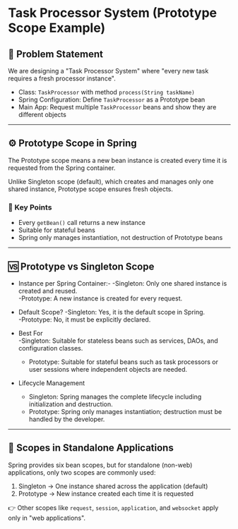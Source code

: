 # Task Processor System (Prototype Scope Example)

## 📌 Problem Statement
We are designing a "Task Processor System" where "every new task requires a fresh processor instance".

- Class: `TaskProcessor` with method `process(String taskName)`  
- Spring Configuration: Define `TaskProcessor` as a Prototype bean  
- Main App: Request multiple `TaskProcessor` beans and show they are different objects

---

## ⚙️ Prototype Scope in Spring
The Prototype scope means a new bean instance is created every time it is requested from the Spring container.

Unlike Singleton scope (default), which creates and manages only one shared instance, Prototype scope ensures fresh objects.

### 🔑 Key Points
- Every `getBean()` call returns a new instance  
- Suitable for stateful beans  
- Spring only manages instantiation, not destruction of Prototype beans  

---

## 🆚 Prototype vs Singleton Scope

- Instance per Spring Container:- 
  -Singleton: Only one shared instance is created and reused.  
  -Prototype: A new instance is created for every request.  

- Default Scope? 
  -Singleton: Yes, it is the default scope in Spring.  
  -Prototype: No, it must be explicitly declared.  

- Best For  
  -Singleton: Suitable for stateless beans such as services, DAOs, and configuration classes.  
  - Prototype: Suitable for stateful beans such as task processors or user sessions where independent objects are needed.  

- Lifecycle Management  
  - Singleton: Spring manages the complete lifecycle including initialization and destruction.  
  - Prototype: Spring only manages instantiation; destruction must be handled by the developer.  

---

## 📌 Scopes in Standalone Applications
Spring provides six bean scopes, but for standalone (non-web) applications, only two scopes are commonly used:

1. Singleton → One instance shared across the application (default)  
2. Prototype → New instance created each time it is requested  

👉 Other scopes like `request`, `session`, `application`, and `websocket` apply only in "web applications".
